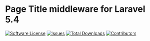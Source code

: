 # Page Title middleware for Laravel 5.4

[![Software License](https://img.shields.io/badge/license-MIT-brightgreen.svg?style=flat-square)](LICENSE.md)
[![Issues](https://img.shields.io/github/issues/bhavikshah9/page-title-middleware.svg?style=flat-square)](https://github.com/bhavikshah9/page-title-middleware/issues)
[![Total Downloads](https://img.shields.io/github/downloads/bhavikshah9/page-title-middleware/total.svg?style=flat-square)](https://github.com/bhavikshah9/page-title-middleware/issues)
[![Contributors](https://img.shields.io/github/contributors/bhavikshah9/page-title-middleware.svg?style=flat-square)](https://github.com/bhavikshah9/page-title-middleware/graphs/contributors)
